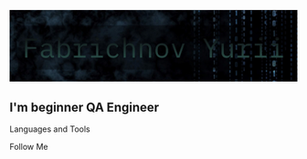 ![Header](https://github.com/Deportator/Deportator/blob/main/assets/name.jpg)

## I'm beginner QA Engineer

Languages and Tools

Follow Me
